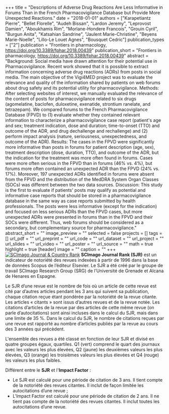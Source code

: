+++
title = "Descriptions of Adverse Drug Reactions Are Less Informative in Forums Than in the French Pharmacovigilance Database but Provide More Unexpected Reactions."
date = "2018-01-01"
authors = ["Karapetiantz Pierre", "Bellet Florelle", "Audeh Bissan", "Lardon Jeremy", "Leprovost Damien", "Aboukhamis Rim", "Morlane-Hondere Francois", "Grouin Cyril", "Burgun Anita", "Katsahian Sandrine", "Jaulent Marie-Christine", "Beyens Marie-Noelle", "Lillo-Le Louet Agnes", "Bousquet Cedric"]
publication_types = ["2"]
publication = "Frontiers in pharmacology, https://doi.org/10.3389/fphar.2018.00439"
publication_short = "Frontiers in pharmacology, https://doi.org/10.3389/fphar.2018.00439"
abstract = "Background: Social media have drawn attention for their potential use in Pharmacovigilance. Recent work showed that it is possible to extract information concerning adverse drug reactions (ADRs) from posts in social media. The main objective of the Vigi4MED project was to evaluate the relevance and quality of the information shared by patients on web forums about drug safety and its potential utility for pharmacovigilance. Methods: After selecting websites of interest, we manually evaluated the relevance of the content of posts for pharmacovigilance related to six drugs (agomelatine, baclofen, duloxetine, exenatide, strontium ranelate, and tetrazepam). We compared forums to the French Pharmacovigilance Database (FPVD) to (1) evaluate whether they contained relevant information to characterize a pharmacovigilance case report (patient's age and sex; treatment indication, dose and duration; time-to-onset (TTO) and outcome of the ADR, and drug dechallenge and rechallenge) and (2) perform impact analysis (nature, seriousness, unexpectedness, and outcome of the ADR). Results: The cases in the FPVD were significantly more informative than posts in forums for patient description (age, sex), treatment description (dose, duration, TTO), and outcome of the ADR, but the indication for the treatment was more often found in forums. Cases were more often serious in the FPVD than in forums (46% vs. 4%), but forums more often contained an unexpected ADR than the FPVD (24% vs. 17%). Moreover, 197 unexpected ADRs identified in forums were absent from the FPVD and the distribution of the MedDRA System Organ Classes (SOCs) was different between the two data sources. Discussion: This study is the first to evaluate if patients' posts may qualify as potential and informative case reports that should be stored in a pharmacovigilance database in the same way as case reports submitted by health professionals. The posts were less informative (except for the indication) and focused on less serious ADRs than the FPVD cases, but more unexpected ADRs were presented in forums than in the FPVD and their SOCs were different. Thus, web forums should be considered as a secondary, but complementary source for pharmacovigilance."
abstract_short = ""
image_preview = ""
selected = false
projects = []
tags = []
url_pdf = ""
url_preprint = ""
url_code = ""
url_dataset = ""
url_project = ""
url_slides = ""
url_video = ""
url_poster = ""
url_source = ""
math = true
highlight = true
[header]
image = ""
caption = ""
+++
<a href="https://www.scimagojr.com/journalsearch.php?q=21100214102&amp;tip=sid&amp;exact=no" title="SCImago Journal &amp; Country Rank"><img border="0" src="https://www.scimagojr.com/journal_img.php?id=21100214102" alt="SCImago Journal &amp; Country Rank"  /></a>
**SCImago Journal Rank (SJR)** est un indicateur de notoriété des revues indexées à partir de 1996 dans la base de données Scopus de l’éditeur Elsevier. Le SJR a été créé par le groupe de travail SCImago Research Group (SRG) de l’Université de Grenade et Alcana de Henares en Espagne.  
  
Le SJR d’une revue est le nombre de fois où un article de cette revue est cité par d’autres articles pendant les 3 ans qui suivent sa publication, chaque citation reçue étant pondérée par la notoriété de la revue citante. Les articles « citants » sont issus d’autres revues et de la revue notée. Les citations d’articles de la revue par des articles de cette même revue (on parle d’autocitations) sont ainsi incluses dans le calcul du SJR, mais dans une limite de 35 %. Dans le calcul du SJR, le nombre de citations reçues par une revue est rapporté au nombre d’articles publiés par la revue au cours des 3 années qui précèdent.  
  
L'ensemble des revues a été classé en fonction de leur SJR et divisé en quatre groupes égaux, quartiles. Q1 (vert) comprend le quart des journaux avec les valeurs les plus élevées, Q2 (jaune) les deuxièmes valeurs les plus élevées, Q3 (orange) les troisièmes valeurs les plus élevées et Q4 (rouge) les valeurs les plus faibles.  
  
Différent entre le **SJR** et l'**Impact Factor** :  
- Le SJR est calculé pour une période de citation de 3 ans. Il tient compte de la notoriété des revues citantes. Il inclut de façon limitée les autocitations d’une revue ;  
- L'Impact Factor est calculé pour une période de citation de 2 ans. Il ne tient pas compte de la notoriété des revues citantes. Il inclut toutes les autocitations d’une revue.
